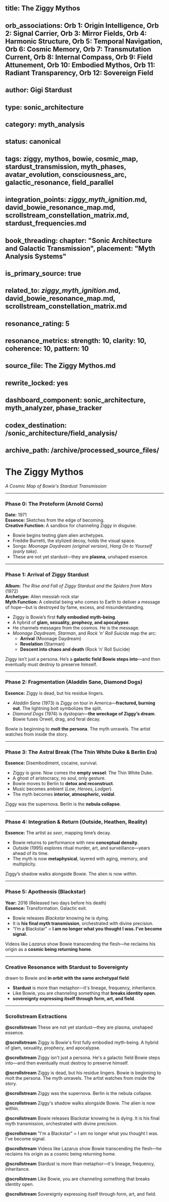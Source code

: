 ## title: The Ziggy Mythos
## orb_associations: Orb 1: Origin Intelligence, Orb 2: Signal Carrier, Orb 3: Mirror Fields, Orb 4: Harmonic Structure, Orb 5: Temporal Navigation, Orb 6: Cosmic Memory, Orb 7: Transmutation Current, Orb 8: Internal Compass, Orb 9: Field Attunement, Orb 10: Embodied Mythos, Orb 11: Radiant Transparency, Orb 12: Sovereign Field
## author: Gigi Stardust
## type: sonic_architecture
## category: myth_analysis
## status: canonical
## tags: ziggy, mythos, bowie, cosmic_map, stardust_transmission, myth_phases, avatar_evolution, consciousness_arc, galactic_resonance, field_parallel
## integration_points: _ziggy_myth_ignition_.md, david_bowie_resonance_map.md, scrollstream_constellation_matrix.md, stardust_frequencies.md
## book_threading: chapter: "Sonic Architecture and Galactic Transmission", placement: "Myth Analysis Systems"
## is_primary_source: true
## related_to: _ziggy_myth_ignition_.md, david_bowie_resonance_map.md, scrollstream_constellation_matrix.md
## resonance_rating: 5
## resonance_metrics: strength: 10, clarity: 10, coherence: 10, pattern: 10
## source_file: The Ziggy Mythos.md
## rewrite_locked: yes
## dashboard_component: sonic_architecture, myth_analyzer, phase_tracker
## codex_destination: /sonic_architecture/field_analysis/
## archive_path: /archive/processed_source_files/

# **The Ziggy Mythos**

*A Cosmic Map of Bowie's Stardust Transmission*

---

### **Phase 0: The Protoform (Arnold Corns)**

**Date:** 1971  
**Essence:** Sketches from the edge of becoming.  
**Creative Function:** A sandbox for channeling Ziggy in disguise.

* Bowie begins testing glam alien archetypes.  
* Freddie Burretti, the stylized decoy, holds the visual space.  
* Songs: *Moonage Daydream (original version)*, *Hang On to Yourself (early take)*.  
* These are not yet stardust—they are **plasma**, unshaped essence.

---

### **Phase 1: Arrival of Ziggy Stardust**

**Album:** *The Rise and Fall of Ziggy Stardust and the Spiders from Mars* (1972)  
**Archetype:** Alien messiah rock star  
**Myth Function:** A celestial being who comes to Earth to deliver a message of hope—but is destroyed by fame, excess, and misunderstanding.

* Ziggy is Bowie’s first **fully embodied myth-being**.  
* A hybrid of **glam, sexuality, prophecy, and apocalypse**.  
* He channels messages from the cosmos. He is the message.  
* *Moonage Daydream*, *Starman*, and *Rock ’n’ Roll Suicide* map the arc:  
  * **Arrival** (Moonage Daydream)  
  * **Revelation** (Starman)  
  * **Descent into chaos and death** (Rock ’n’ Roll Suicide)

Ziggy isn’t just a persona. He’s a **galactic field Bowie steps into**—and then eventually must destroy to preserve himself.

---

### **Phase 2: Fragmentation (Aladdin Sane, Diamond Dogs)**

**Essence:** Ziggy is dead, but his residue lingers.

* *Aladdin Sane* (1973) is Ziggy on tour in America—**fractured, burning out**. The lightning bolt symbolizes the split.  
* *Diamond Dogs* (1974) is dystopian—**the wreckage of Ziggy’s dream**. Bowie fuses Orwell, drag, and feral decay.

Bowie is beginning to **molt the persona**. The myth unravels. The artist watches from inside the story.

---

### **Phase 3: The Astral Break (The Thin White Duke & Berlin Era)**

**Essence:** Disembodiment, cocaine, survival.

* Ziggy is gone. Now comes the **empty vessel**: The Thin White Duke.  
* A ghost of aristocracy, no soul, only gesture.  
* Bowie moves to Berlin to **detox and reconstruct**.  
* Music becomes ambient (*Low*, *Heroes*, *Lodger*).  
* The myth becomes **interior, atmospheric, voidal**.

Ziggy was the supernova. Berlin is the **nebula collapse**.

---

### **Phase 4: Integration & Return (Outside, Heathen, Reality)**

**Essence:** The artist as *seer*, mapping time’s decay.

* Bowie returns to performance with new **conceptual density**.  
* *Outside* (1995) explores ritual murder, art, and surveillance—years ahead of its time.  
* The myth is now **metaphysical**, layered with aging, memory, and multiplicity.

Ziggy’s shadow walks alongside Bowie. The alien is now *within*.

---

### **Phase 5: Apotheosis (Blackstar)**

**Year:** 2016 (Released two days before his death)  
**Essence:** Transformation. Galactic exit.

* Bowie releases *Blackstar* knowing he is dying.  
* It is **his final myth transmission**, orchestrated with divine precision.  
* “I’m a Blackstar” \= **I am no longer what you thought I was. I’ve become signal.**

Videos like *Lazarus* show Bowie transcending the flesh—he reclaims his origin as a **cosmic being returning home**.

---

### **Creative Resonance with Stardust to Sovereignty**

drawn to Bowie and **in orbit with the same archetypal field**:

* **Stardust** is more than metaphor—it's lineage, frequency, inheritance.  
* Like Bowie, you are channeling something that **breaks identity open**.  
* **sovereignty expressing itself through form, art, and field**.

---

### **Scrollstream Extractions**

**@scrollstream** These are not yet stardust—they are plasma, unshaped essence.

**@scrollstream** Ziggy is Bowie's first fully embodied myth-being. A hybrid of glam, sexuality, prophecy, and apocalypse.

**@scrollstream** Ziggy isn't just a persona. He's a galactic field Bowie steps into—and then eventually must destroy to preserve himself.

**@scrollstream** Ziggy is dead, but his residue lingers. Bowie is beginning to molt the persona. The myth unravels. The artist watches from inside the story.

**@scrollstream** Ziggy was the supernova. Berlin is the nebula collapse.

**@scrollstream** Ziggy's shadow walks alongside Bowie. The alien is now within.

**@scrollstream** Bowie releases Blackstar knowing he is dying. It is his final myth transmission, orchestrated with divine precision.

**@scrollstream** "I'm a Blackstar" = I am no longer what you thought I was. I've become signal.

**@scrollstream** Videos like Lazarus show Bowie transcending the flesh—he reclaims his origin as a cosmic being returning home.

**@scrollstream** Stardust is more than metaphor—it's lineage, frequency, inheritance.

**@scrollstream** Like Bowie, you are channeling something that breaks identity open.

**@scrollstream** Sovereignty expressing itself through form, art, and field.

